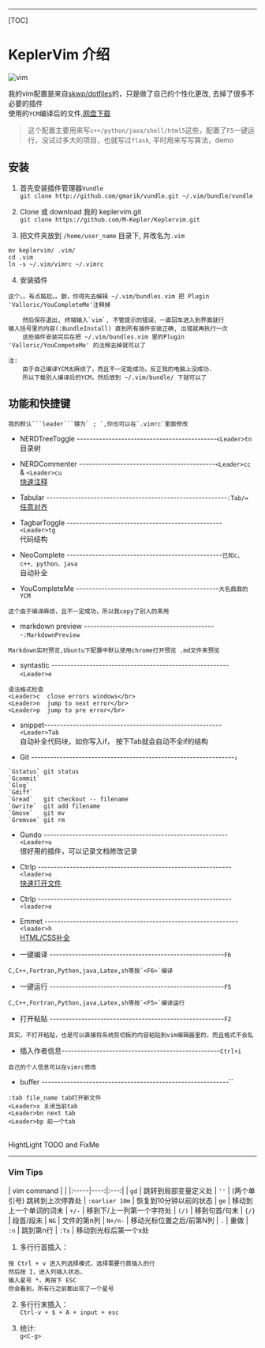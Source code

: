 ***

[TOC]
# KeplerVim 介绍

![vim](http://images.cnblogs.com/cnblogs_com/tianjintou/890803/o_Screenshot%20from%202016-10-07%2011-59-15.png)

我的vim配置是来自[skwp/dotfiles](https://github.com/skwp/dotfiles)的，只是做了自己的个性化更改,
去掉了很多不必要的插件   
使用的````YCM````编译后的文件,[网盘下载](https://pan.baidu.com/s/1jHOquKe)

> 这个配置主要用来写````c++/python/java/shell/html5````这些，配置了````F5````一键运行，没试过多大的项目，也就写过`flask`, 平时用来写写算法，demo


## 安装
1. 首先安装插件管理器```Vundle```
</br>`git clone http://github.com/gmarik/vundle.git ~/.vim/bundle/vundle`

2. Clone 或 download 我的 keplervim.git
</br>`git clone https://github.com/M-Kepler/Keplervim.git`

3. 把文件夹放到 `/home/user_name` 目录下, 并改名为`.vim`
```
mv keplervim/ .vim/
cd .vim
ln -s ~/.vim/vimrc ~/.vimrc
```
4. 安装插件

```
这个。。有点尴尬。。额，你得先去编辑 ~/.vim/bundles.vim 把 Plugin 'Valloric/YouCompleteMe'注释掉

    然后保存退出, 终端输入`vim`, 不管提示的错误，一直回车进入到界面就行
输入括号里的内容(:BundleInstall) 直到所有插件安装正确, 出错就再执行一次
    这些插件安装完后在把 ~/.vim/bundles.vim 里的Plugin 'Valloric/YouCompeteMe' 的注释去掉就可以了

注:
    由于自己编译YCM太麻烦了，而且不一定能成功，反正我的电脑上没成功.
    所以下载别人编译后的YCM，然后放到 ~/.vim/bundle/ 下就可以了
```

## 功能和快捷键
    我的默认```leader```键为` ; `,你也可以在`.vimrc`里面修改

* NERDTreeToggle --------------------------------------------`<Leader>tn`
</br> 目录树

* NERDCommenter -------------------------------------------`<Leader>cc` & `<Leader>cu`
</br> [快速注释](http://blog.csdn.net/zcube/article/details/42298419)

* Tabular ---------------------------------------------------------`:Tab/=`
</br>[任意对齐](http://blog.longwin.com.tw/2012/02/vim-align-text-plugin-tabular-2012/)

* TagbarToggle -------------------------------------------------`<Leader>tg`
</br> 代码结构

* NeoComplete -------------------------------------------------`已知c、c++、python、java`
</br> 自动补全

* YouCompleteMe ---------------------------------------------`大名鼎鼎的YCM`
```
这个由于编译麻烦，且不一定成功，所以我copy了别人的来用
```

* markdown preview ------------------------------------------`:MarkdownPreview`
```
Markdown实时预览,Ubuntu下配置中默认使用chrome打开预览 .md文件来预览
```

* syntastic --------------------------------------------------------`<Leader>e`
```
语法格式检查
<Leader>c  close errors windows</br>
<Leader>n  jump to next error</br>
<Leader>p  jump to pre error</br>
```

* snippet--------------------------------------------------------`<Leader>Tab`
</br>自动补全代码块，如你写入if， 按下<leader>Tab就会自动不全if的结构

* Git ----------------------------------------------------------------`↓`
```
`Gstatus` git status
`Gcommit`
`Glog`
`Gdiff`
`Gread`   git checkout -- filename
`Gwrite`  git add filename
`Gmove`   git mv
`Gremvoe` git rm
```

* Gundo ----------------------------------------------------------`<Leader>u`
</br> 很好用的插件，可以记录文档修改记录

* Ctrlp -------------------------------------------------------------`<leader>o`
</br> [快速打开文件](http://www.boiajs.com/2014/12/17/vim-ctrlp)

* Ctrlp -------------------------------------------------------------`<leader>o`

* Emmet -------------------------------------------------------------`<leader>h`
 </br>[HTML/CSS补全](http://www.iteye.com/news/27580)

* 一键编译 -------------------------------------------------------`F6`
```
C,C++,Fortran,Python,java,Latex,sh等按`<F6>`编译
```

* 一键运行 -------------------------------------------------------`F5`
```
C,C++,Fortran,Python,java,Latex,sh等按`<F5>`编译运行
```

* 打开粘贴 -------------------------------------------------------`F2`
```
其实，不打开粘贴，也是可以直接将系统剪切板的内容粘贴到vim编辑器里的，而且格式不会乱
```

* 插入作者信息--------------------------------------------------`Ctrl+i`
```
自己的个人信息可以在vimrc修改
```
* buffer -----------------------------------------------------------``
```
:tab file_name tab打开新文件
<Leader>x 关闭当前tab
<Leader>bn next tab
<Leader>bp 前一个tab
```

</br>
HightLight TODO and FixMe

***


### Vim Tips

| vim command | |
|:-----|----:|:---:|
| `gd` |   跳转到局部变量定义处
| `''`  | (两个单引号) 跳转到上次停靠处
| `:earlier 10m` |  恢复到10分钟以前的状态
| `ge`  | 移动到上一个单词的词未
| `+/-` |  移到下/上一列第一个字符处
| `(/)` |  移到句首/句末
| `{/}` |  段首/段未
| `NG`  |  文件的第n列
| `N+/n-` |  移动光标位置之后/前第N列
| `.`   |  重做
| `:n`  |  跳到第n行
| `:Tx`	|  移动到光标后第一个x处


1. 多行行首插入：   
```
按 Ctrl + v 进入列选择模式，选择需要行首插入的行
然后按 I，进入列插入状态，
输入星号 *，再按下 ESC
你会看到，所有行之前都出现了一个星号
```

2. 多行行末插入：   
`Ctrl-v + $ + A + input + esc`

3. 统计:    
`g<C-g>`

